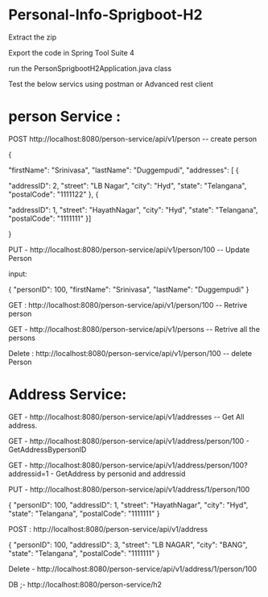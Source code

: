# Personal-Info-Sprigboot-H2



Extract the zip

Export the code in Spring Tool Suite 4

run the PersonSprigbootH2Application.java class

Test the below servics using postman or Advanced rest client

person Service :
================
POST http://localhost:8080/person-service/api/v1/person  -- create person

{

"firstName": "Srinivasa",
"lastName": "Duggempudi",
"addresses": [
  {

"addressID": 2,
"street": "LB Nagar",
"city": "Hyd",
"state": "Telangana",
"postalCode": "1111122"
},
  {

"addressID": 1,
"street": "HayathNagar",
"city": "Hyd",
"state": "Telangana",
"postalCode": "1111111"
}]
  
}


PUT  - http://localhost:8080/person-service/api/v1/person/100  -- Update Person

input:

{
  "personID": 100,
"firstName": "Srinivasa",
"lastName": "Duggempudi"
}

GET : http://localhost:8080/person-service/api/v1/person/100   -- Retrive person

GET - http://localhost:8080/person-service/api/v1/persons     -- Retrive all the persons

Delete : http://localhost:8080/person-service/api/v1/person/100   --  delete Person




Address Service:
================

GET -   http://localhost:8080/person-service/api/v1/addresses  -- Get All address.

GET -  http://localhost:8080/person-service/api/v1/address/person/100   - GetAddressBypersonID

GET -  http://localhost:8080/person-service/api/v1/address/person/100?addressid=1 - GetAddress by personid and addressid

PUT - http://localhost:8080/person-service/api/v1/address/1/person/100 

{
"personID": 100,
"addressID": 1,
"street": "HayathNagar",
"city": "Hyd",
"state": "Telangana",
"postalCode": "1111111"
}

POST : http://localhost:8080/person-service/api/v1/address

{
  "personID": 100,
  "addressID": 3,
  "street": "LB NAGAR",
  "city": "BANG",
  "state": "Telangana",
  "postalCode": "1111111"
}

Delete - http://localhost:8080/person-service/api/v1/address/1/person/100 

DB ;-  http://localhost:8080/person-service/h2

